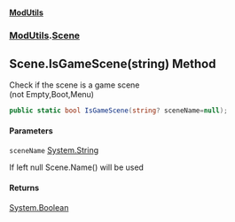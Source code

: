 #### [ModUtils](index.md 'index')
### [ModUtils](ModUtils.md 'ModUtils').[Scene](ModUtils.Scene.md 'ModUtils.Scene')

## Scene.IsGameScene(string) Method

Check if the scene is a game scene  
(not Empty,Boot,Menu)

```csharp
public static bool IsGameScene(string? sceneName=null);
```
#### Parameters

<a name='ModUtils.Scene.IsGameScene(string).sceneName'></a>

`sceneName` [System.String](https://docs.microsoft.com/en-us/dotnet/api/System.String 'System.String')

If left null Scene.Name() will be used

#### Returns
[System.Boolean](https://docs.microsoft.com/en-us/dotnet/api/System.Boolean 'System.Boolean')